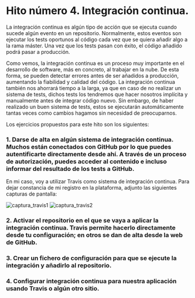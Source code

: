 # Hito número 4. Integración continua.

La integración continua es algún tipo de acción que se ejecuta cuando sucede algún evento en un repositorio. Normalmente, estos eventos son ejecutar los tests oportunos al código cada vez que se quiera añadir algo a la rama máster. Una vez que los tests pasan con éxito, el código añadido podrá pasar a producción.

Como vemos, la integración continua es un proceso muy importante en el desarrollo de software, más en concreto, al trabajar en la nube. De esta forma, se pueden detectar errores antes de ser añadidos a producción, aumentando la fiabilidad y calidad del código. La integración continua también nos ahorrará tiempo a la larga, ya que en caso de no realizar un sistema de tests, dichos tests los tendremos que hacer nosotros implícita y manualmente antes de integrar código nuevo. Sin embargo, de haber realizado un buen sistema de tests, estos se ejecutarán automáticamente tantas veces como cambios hagamos sin necesidad de preocuparnos.

Los ejercicios propuestos para este hito son los siguientes:

### 1. Darse de alta en algún sistema de integración continua. Muchos están conectados con GitHub por lo que puedes autentificarte directamente desde ahí. A través de un proceso de autorización, puedes acceder al contenido e incluso informar del resultado de los tests a GitHub.

En mi caso, voy a utilizar Travis como sistema de integración continua. Para dejar constancia de mi registro en la plataforma, adjunto las siguientes capturas de pantalla:

![captura_travis1](https://github.com/sergiovp/IV-Ejercicios/tree/main/Sesiones/images/travis1.png)
![captura_travis2](https://github.com/sergiovp/IV-Ejercicios/tree/main/Sesiones/images/travis2.png)

### 2. Activar el repositorio en el que se vaya a aplicar la integración continua. Travis permite hacerlo directamente desde tu configuración; en otros se dan de alta desde la web de GitHub.

### 3. Crear un fichero de configuración para que se ejecute la integración y añadirlo al repositorio.

### 4. Configurar integración continua para nuestra aplicación usando Travis o algún otro sitio.